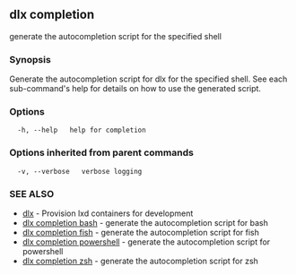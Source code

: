 ## dlx completion

generate the autocompletion script for the specified shell

### Synopsis


Generate the autocompletion script for dlx for the specified shell.
See each sub-command's help for details on how to use the generated script.


### Options

```
  -h, --help   help for completion
```

### Options inherited from parent commands

```
  -v, --verbose   verbose logging
```

### SEE ALSO

* [dlx](/docs/cmd/dlx)	 - Provision lxd containers for development
* [dlx completion bash](/docs/cmd/dlx_completion_bash)	 - generate the autocompletion script for bash
* [dlx completion fish](/docs/cmd/dlx_completion_fish)	 - generate the autocompletion script for fish
* [dlx completion powershell](/docs/cmd/dlx_completion_powershell)	 - generate the autocompletion script for powershell
* [dlx completion zsh](/docs/cmd/dlx_completion_zsh)	 - generate the autocompletion script for zsh


